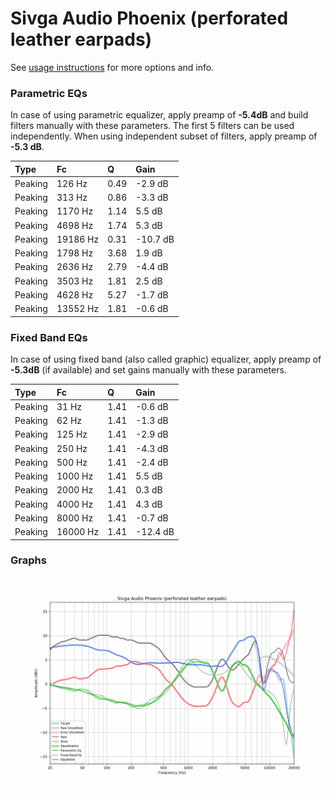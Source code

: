 # Sivga Audio Phoenix (perforated leather earpads)
See [usage instructions](https://github.com/jaakkopasanen/AutoEq#usage) for more options and info.

### Parametric EQs
In case of using parametric equalizer, apply preamp of **-5.4dB** and build filters manually
with these parameters. The first 5 filters can be used independently.
When using independent subset of filters, apply preamp of **-5.3 dB**.

| Type    | Fc       |    Q | Gain     |
|:--------|:---------|:-----|:---------|
| Peaking | 126 Hz   | 0.49 | -2.9 dB  |
| Peaking | 313 Hz   | 0.86 | -3.3 dB  |
| Peaking | 1170 Hz  | 1.14 | 5.5 dB   |
| Peaking | 4698 Hz  | 1.74 | 5.3 dB   |
| Peaking | 19186 Hz | 0.31 | -10.7 dB |
| Peaking | 1798 Hz  | 3.68 | 1.9 dB   |
| Peaking | 2636 Hz  | 2.79 | -4.4 dB  |
| Peaking | 3503 Hz  | 1.81 | 2.5 dB   |
| Peaking | 4628 Hz  | 5.27 | -1.7 dB  |
| Peaking | 13552 Hz | 1.81 | -0.6 dB  |

### Fixed Band EQs
In case of using fixed band (also called graphic) equalizer, apply preamp of **-5.3dB**
(if available) and set gains manually with these parameters.

| Type    | Fc       |    Q | Gain     |
|:--------|:---------|:-----|:---------|
| Peaking | 31 Hz    | 1.41 | -0.6 dB  |
| Peaking | 62 Hz    | 1.41 | -1.3 dB  |
| Peaking | 125 Hz   | 1.41 | -2.9 dB  |
| Peaking | 250 Hz   | 1.41 | -4.3 dB  |
| Peaking | 500 Hz   | 1.41 | -2.4 dB  |
| Peaking | 1000 Hz  | 1.41 | 5.5 dB   |
| Peaking | 2000 Hz  | 1.41 | 0.3 dB   |
| Peaking | 4000 Hz  | 1.41 | 4.3 dB   |
| Peaking | 8000 Hz  | 1.41 | -0.7 dB  |
| Peaking | 16000 Hz | 1.41 | -12.4 dB |

### Graphs
![](./Sivga%20Audio%20Phoenix%20(perforated%20leather%20earpads).png)